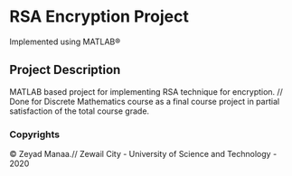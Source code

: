 # RSA Encryption Project
Implemented using MATLAB®
## Project Description 
MATLAB based project for implementing RSA technique for encryption. //
Done for Discrete Mathematics course as a final course project in partial satisfaction of the total course grade.

### Copyrights
© Zeyad Manaa.//
Zewail City - University of Science and Technology - 2020
